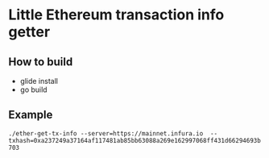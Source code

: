 # Little Ethereum transaction info getter 

## How to build

- glide install
- go build

## Example

`./ether-get-tx-info --server=https://mainnet.infura.io 
--txhash=0xa237249a37164af117481ab85bb63088a269e162997068ff431d66294693b703`
